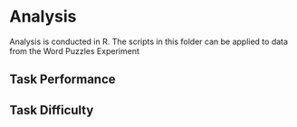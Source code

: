 # Analysis 

Analysis is conducted in R. The scripts in this folder can be applied to data from the Word Puzzles Experiment

## Task Performance

## Task Difficulty

